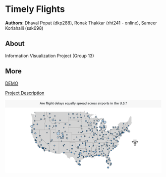 # Timely Flights
**Authors**: Dhaval Popat (dkp288), Ronak Thakkar (rht241 - online), Sameer Korlahalli (ssk698)

## About
Information Visualization Project (Group 13)

## More
[DEMO](https://nyu-vis-fall2018.github.io/timely-flights/)

[Project Description](project.pdf)

![Screenshot](screenshot.png)
